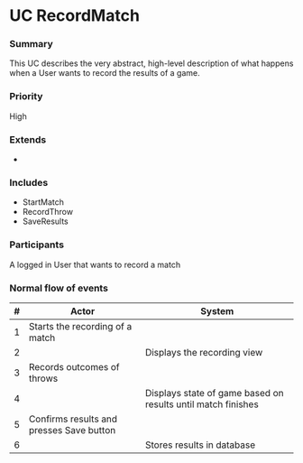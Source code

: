 # UC RecordMatch

### Summary
This UC describes the very abstract, high-level description of what happens when a User wants to record the results of a game.

### Priority
High

### Extends
-

### Includes
* StartMatch
* RecordThrow
* SaveResults

### Participants
A logged in User that wants to record a match

### Normal flow of events
| # | Actor                                    | System                                                       |
|---|------------------------------------------|--------------------------------------------------------------|
| 1 | Starts the recording of a match          |                                                              |
| 2 |                                          | Displays the recording view                                  |
| 3 | Records outcomes of throws               |                                                              |
| 4 |                                          | Displays state of game based on results until match finishes |
| 5 | Confirms results and presses Save button |                                                              |
| 6 |                                          | Stores results in database                                   |
